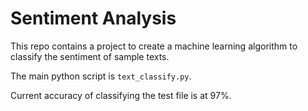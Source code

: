 # Sentiment Analysis

This repo contains a project to create a machine learning algorithm to classify the sentiment of sample texts.

The main python script is `text_classify.py`.

Current accuracy of classifying the test file is at 97%.
